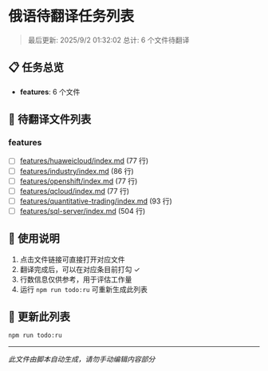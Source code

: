 # 俄语待翻译任务列表

> 最后更新: 2025/9/2 01:32:02
> 总计: 6 个文件待翻译

## 📋 任务总览

- **features**: 6 个文件

## 📝 待翻译文件列表

### features

- [ ] [features/huaweicloud/index.md](./features/huaweicloud/index.md) (77 行)
- [ ] [features/industry/index.md](./features/industry/index.md) (86 行)
- [ ] [features/openshift/index.md](./features/openshift/index.md) (77 行)
- [ ] [features/qcloud/index.md](./features/qcloud/index.md) (77 行)
- [ ] [features/quantitative-trading/index.md](./features/quantitative-trading/index.md) (93 行)
- [ ] [features/sql-server/index.md](./features/sql-server/index.md) (504 行)

## 📖 使用说明

1. 点击文件链接可直接打开对应文件
2. 翻译完成后，可以在对应条目前打勾 ✓
3. 行数信息仅供参考，用于评估工作量
4. 运行 `npm run todo:ru` 可重新生成此列表

## 🔄 更新此列表

```bash
npm run todo:ru
```

---

*此文件由脚本自动生成，请勿手动编辑内容部分*
